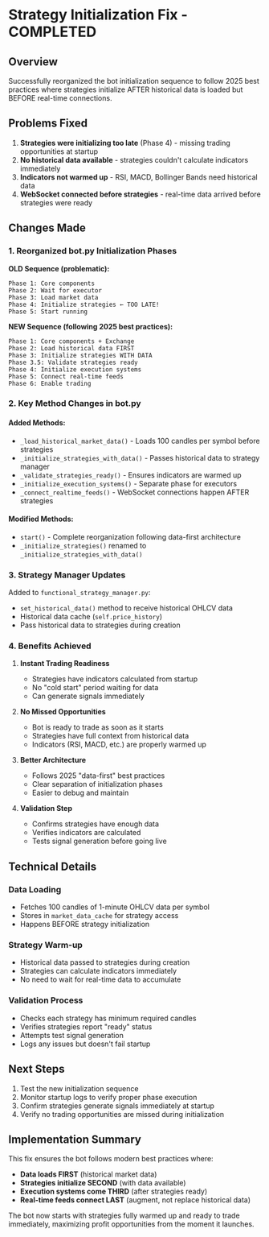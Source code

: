 # Strategy Initialization Fix - COMPLETED

## Overview
Successfully reorganized the bot initialization sequence to follow 2025 best practices where strategies initialize AFTER historical data is loaded but BEFORE real-time connections.

## Problems Fixed
1. **Strategies were initializing too late** (Phase 4) - missing trading opportunities at startup
2. **No historical data available** - strategies couldn't calculate indicators immediately
3. **Indicators not warmed up** - RSI, MACD, Bollinger Bands need historical data
4. **WebSocket connected before strategies** - real-time data arrived before strategies were ready

## Changes Made

### 1. Reorganized bot.py Initialization Phases

**OLD Sequence (problematic):**
```
Phase 1: Core components
Phase 2: Wait for executor  
Phase 3: Load market data
Phase 4: Initialize strategies ← TOO LATE!
Phase 5: Start running
```

**NEW Sequence (following 2025 best practices):**
```
Phase 1: Core components + Exchange
Phase 2: Load historical data FIRST
Phase 3: Initialize strategies WITH DATA
Phase 3.5: Validate strategies ready
Phase 4: Initialize execution systems
Phase 5: Connect real-time feeds
Phase 6: Enable trading
```

### 2. Key Method Changes in bot.py

#### Added Methods:
- `_load_historical_market_data()` - Loads 100 candles per symbol before strategies
- `_initialize_strategies_with_data()` - Passes historical data to strategy manager
- `_validate_strategies_ready()` - Ensures indicators are warmed up
- `_initialize_execution_systems()` - Separate phase for executors
- `_connect_realtime_feeds()` - WebSocket connections happen AFTER strategies

#### Modified Methods:
- `start()` - Complete reorganization following data-first architecture
- `_initialize_strategies()` renamed to `_initialize_strategies_with_data()`

### 3. Strategy Manager Updates

Added to `functional_strategy_manager.py`:
- `set_historical_data()` method to receive historical OHLCV data
- Historical data cache (`self.price_history`)
- Pass historical data to strategies during creation

### 4. Benefits Achieved

1. **Instant Trading Readiness**
   - Strategies have indicators calculated from startup
   - No "cold start" period waiting for data
   - Can generate signals immediately

2. **No Missed Opportunities**
   - Bot is ready to trade as soon as it starts
   - Strategies have full context from historical data
   - Indicators (RSI, MACD, etc.) are properly warmed up

3. **Better Architecture**
   - Follows 2025 "data-first" best practices
   - Clear separation of initialization phases
   - Easier to debug and maintain

4. **Validation Step**
   - Confirms strategies have enough data
   - Verifies indicators are calculated
   - Tests signal generation before going live

## Technical Details

### Data Loading
- Fetches 100 candles of 1-minute OHLCV data per symbol
- Stores in `market_data_cache` for strategy access
- Happens BEFORE strategy initialization

### Strategy Warm-up
- Historical data passed to strategies during creation
- Strategies can calculate indicators immediately
- No need to wait for real-time data to accumulate

### Validation Process
- Checks each strategy has minimum required candles
- Verifies strategies report "ready" status
- Attempts test signal generation
- Logs any issues but doesn't fail startup

## Next Steps
1. Test the new initialization sequence
2. Monitor startup logs to verify proper phase execution
3. Confirm strategies generate signals immediately at startup
4. Verify no trading opportunities are missed during initialization

## Implementation Summary
This fix ensures the bot follows modern best practices where:
- **Data loads FIRST** (historical market data)
- **Strategies initialize SECOND** (with data available)
- **Execution systems come THIRD** (after strategies ready)
- **Real-time feeds connect LAST** (augment, not replace historical data)

The bot now starts with strategies fully warmed up and ready to trade immediately, maximizing profit opportunities from the moment it launches.